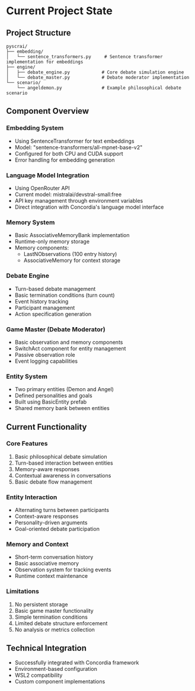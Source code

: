 # Current Project State

## Project Structure
```
pyscrai/
├── embedding/
│   └── sentence_transformers.py     # Sentence transformer implementation for embeddings
├── engine/
│   ├── debate_engine.py            # Core debate simulation engine
│   └── debate_master.py            # Debate moderator implementation
└── scenario/
    └── angeldemon.py               # Example philosophical debate scenario
```

## Component Overview

### Embedding System
- Using SentenceTransformer for text embeddings
- Model: "sentence-transformers/all-mpnet-base-v2"
- Configured for both CPU and CUDA support
- Error handling for embedding generation

### Language Model Integration
- Using OpenRouter API
- Current model: mistralai/devstral-small:free
- API key management through environment variables
- Direct integration with Concordia's language model interface

### Memory System
- Basic AssociativeMemoryBank implementation
- Runtime-only memory storage
- Memory components:
  - LastNObservations (100 entry history)
  - AssociativeMemory for context storage

### Debate Engine
- Turn-based debate management
- Basic termination conditions (turn count)
- Event history tracking
- Participant management
- Action specification generation

### Game Master (Debate Moderator)
- Basic observation and memory components
- SwitchAct component for entity management
- Passive observation role
- Event logging capabilities

### Entity System
- Two primary entities (Demon and Angel)
- Defined personalities and goals
- Built using BasicEntity prefab
- Shared memory bank between entities

## Current Functionality

### Core Features
1. Basic philosophical debate simulation
2. Turn-based interaction between entities
3. Memory-aware responses
4. Contextual awareness in conversations
5. Basic debate flow management

### Entity Interaction
- Alternating turns between participants
- Context-aware responses
- Personality-driven arguments
- Goal-oriented debate participation

### Memory and Context
- Short-term conversation history
- Basic associative memory
- Observation system for tracking events
- Runtime context maintenance

### Limitations
1. No persistent storage
2. Basic game master functionality
3. Simple termination conditions
4. Limited debate structure enforcement
5. No analysis or metrics collection

## Technical Integration
- Successfully integrated with Concordia framework
- Environment-based configuration
- WSL2 compatibility
- Custom component implementations

